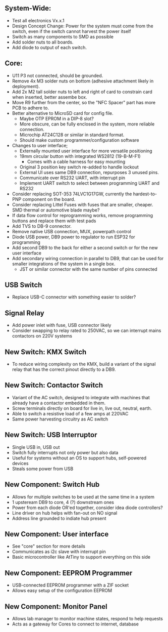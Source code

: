 ## System-Wide:

* Test all electronics Vx.x.1
* Design Concept Change: Power for the system must come from the switch, even if the switch cannot harvest the power itself
* Switch as many components to SMD as possible
* Add solder nuts to all boards.
* Add diode to output of each switch.

## Core:

* U11 P3 not connected, should be grounded.
* Remove 4x M3 solder nuts on bottom (adhesive attachment likely in deployment).
* Add 2x M2 tall solder nuts to left and right of card to constrain card when inserted, better assembe box.
* Move R9 further from the center, so the "NFC Spacer" part has more PCB to adhere to.
* Better alternative to MicroSD card for config file.
  * Maybe OTP EPROM in a DIP-8 slot?
  * More obscure, can be fully enclosed in the system, more reliable connection.
  * Microchip AT24C128 or similar in standard format.
  * Should make custom programmer/configuration software
* Changes to user interface;
  * Externally mounted user interface for more versatile positioning
  * 19mm circular button with integrated WS2812 (19-B-M-F1)
    * Comes with a cable harness for easy mounting
  * Original 3 position key switch re-added to handle lockout
  * External UI uses same DB9 connection, repurposes 3 unused pins.
  * Communicate over RS232 UART, with interrupt pin
  * Implement UART switch to select between programming UART and RS232
* Consider replacing SOT-353 74LVC1G17GW, currently the hardest-to-PNP component on the board.
* Consider replacing Littel Fuses with fuses that are smaller, cheaper. SMD thermal or automotive blade maybe? 
* If data flow control for reprogramming works, remove programming buttons and replace them with test pads
* Add TVS to DB-9 connector.
* Remove native USB connection, MUX, powerpath control
* Diode USB power, DB9 power to regulator to run ESP32 for programming
* Add second DB9 to the back for either a second switch or for the new user interface
* Add secondary wiring connection in parallel to DB9, that can be used for smaller integrations of the system in a single box.
  * JST or similar connector with the same number of pins connected

## USB Switch
* Replace USB-C connector with something easier to solder?

## Signal Relay
* Add power inlet with fuse, USB connector likely
* Consider swapping to relay rated to 250VAC, so we can interrupt mains contactors on 220V systems

## New Switch: KMX Switch
* To reduce wiring complexity on the KMX, build a variant of the signal relay that has the correct pinout directly to a DB9. 

## New Switch: Contactor Switch
* Variant of the AC switch, designed to integrate with machines that already have a contactor embedded in them.
* Screw terminals directly on board for live in, live out, neutral, earth.
* Able to switch a resistive load of a few amps at 220VAC
* Same power harvesting circuitry as AC switch

## New Switch: USB Interruptor
* Single USB in, USB out
* Switch fully interrupts not only power but also data
* Useful for systems without an OS to support hubs, self-powered devices
* Steals some power from USB

## New Component: Switch Hub
* Allows for multiple switches to be used at the same time in a system
* 1 upsteream DB9 to core, 4 (?) downstream ones
* Power from each diode OR'ed together, consider idea diode controllers?
* Line driver on hub helps with fan-out on NO signal
* Address line grounded to indiate hub present

## New Component: User interface
* See "core" section for more details
* Communicates as i2c slave with interrupt pin
* Basic microcontroller like AtTiny to support everything on this side

## New Component: EEPROM Programmer
* USB-connected EEPROM programmer with a ZIF socket
* Allows easy setup of the configuration EEPROM

## New Component: Monitor Panel
* Allows lab manager to monitor machine states, respond to help requests
* Acts as a gateway for Cores to connect to internet, database
